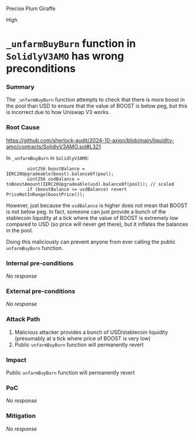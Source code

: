 Precise Plum Giraffe

High

# `_unfarmBuyBurn` function in `SolidlyV3AMO` has wrong preconditions

### Summary

The `_unfarmBuyBurn` function attempts to check that there is more boost in the pool than USD to ensure that the value of BOOST is below peg, but this is incorrect due to how Uniswap V3 works. 

### Root Cause

https://github.com/sherlock-audit/2024-10-axion/blob/main/liquidity-amo/contracts/SolidlyV3AMO.sol#L321

In `_unfarmBuyBurn` in `SolidlyV3AMO`:

```solidity
        uint256 boostBalance = IERC20Upgradeable(boost).balanceOf(pool);
        uint256 usdBalance = toBoostAmount(IERC20Upgradeable(usd).balanceOf(pool)); // scaled
        if (boostBalance <= usdBalance) revert PriceNotInRange(boostPrice());
```

However, just because the `usdBalance` is higher does not mean that BOOST is not below peg. In fact, someone can just provide a bunch of the stablecoin liquidity at a tick where the value of BOOST is extremely low compared to USD (so price will never get there), but it inflates the balances in the pool. 

Doing this maliciously can prevent anyone from ever calling the public `unfarmBuyBurn` function. 

### Internal pre-conditions

_No response_

### External pre-conditions

_No response_

### Attack Path

1. Malicious attacker provides a bunch of USD/stablecoin liquidity (presumably at a tick where price of BOOST is very low)
2. Public `unfarmBuyBurn` function will permanently revert

### Impact

Public `unfarmBuyBurn` function will permanently revert

### PoC

_No response_

### Mitigation

_No response_